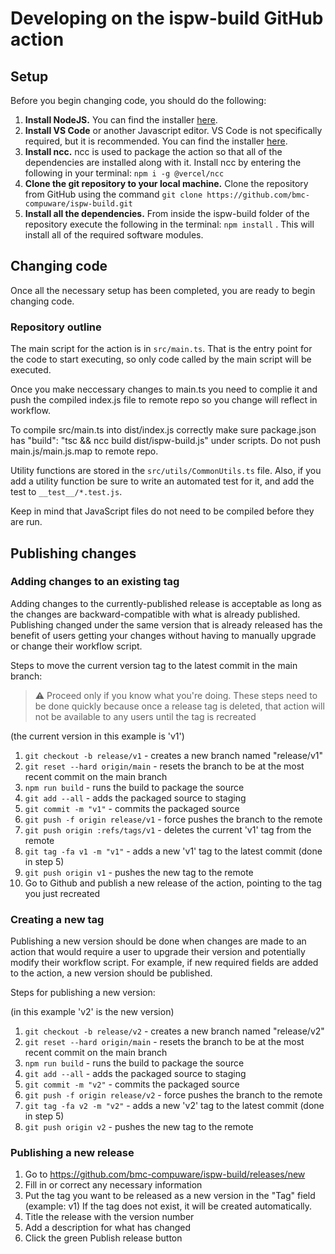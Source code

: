 # Developing on the ispw-build GitHub action

## Setup

Before you begin changing code, you should do the following:

1. **Install NodeJS.** You can find the installer [here](https://nodejs.org/en/download/current/).
2. **Install VS Code** or another Javascript editor. VS Code is not specifically required, but it is recommended. You can find the installer [here](https://code.visualstudio.com/download).
3. **Install ncc.** ncc is used to package the action so that all of the dependencies are installed along with it. Install ncc by entering the following in your terminal: `npm i -g @vercel/ncc`
4. **Clone the git repository to your local machine.** Clone the repository from GitHub using the command `git clone https://github.com/bmc-compuware/ispw-build.git`
5. **Install all the dependencies.** From inside the ispw-build folder of the repository execute the following in the terminal: `npm install` . This will install all of the required software modules.

## Changing code

Once all the necessary setup has been completed, you are ready to begin changing code.

### Repository outline

The main script for the action is in `src/main.ts`. That is the entry point for the code to start executing, so only code called by the main script will be executed.

Once you make neccessary changes to main.ts you need to complie it and push the compiled index.js file to remote repo so you change will reflect in workflow. 

To compile src/main.ts into dist/index.js correctly make sure package.json has "build": "tsc && ncc build dist/ispw-build.js" under scripts. Do not push main.js/main.js.map to remote repo.

Utility functions are stored in the `src/utils/CommonUtils.ts` file. Also, if you add a utility function be sure to write an automated test for it, and add the test to `__test__/*.test.js`.

Keep in mind that JavaScript files do not need to be compiled before they are run.

## Publishing changes

### Adding changes to an existing tag

Adding changes to the currently-published release is acceptable as long as the changes are backward-compatible with what is already published. Publishing changed under the same version that is already released has the benefit of users getting your changes without having to manually upgrade or change their workflow script.

Steps to move the current version tag to the latest commit in the main branch:

> :warning: Proceed only if you know what you're doing. These steps need to be done quickly because once a release tag is deleted, that action will not be available to any users until the tag is recreated

(the current version in this example is 'v1')

1. `git checkout -b release/v1` - creates a new branch named "release/v1"
2. `git reset --hard origin/main` - resets the branch to be at the most recent commit on the main branch
3. `npm run build` - runs the build to package the source
4. `git add --all` - adds the packaged source to staging
5. `git commit -m "v1"` - commits the packaged source
6. `git push -f origin release/v1` - force pushes the branch to the remote
7. `git push origin :refs/tags/v1` - deletes the current 'v1' tag from the remote
8. `git tag -fa v1 -m "v1"` - adds a new 'v1' tag to the latest commit (done in step 5)
9. `git push origin v1` - pushes the new tag to the remote
10. Go to Github and publish a new release of the action, pointing to the tag you just recreated

### Creating a new tag

Publishing a new version should be done when changes are made to an action that would require a user to upgrade their version and potentially modify their workflow script. For example, if new required fields are added to the action, a new version should be published.

Steps for publishing a new version:

(in this example 'v2' is the new version)

1. `git checkout -b release/v2` - creates a new branch named "release/v2"
2. `git reset --hard origin/main` - resets the branch to be at the most recent commit on the main branch
3. `npm run build` - runs the build to package the source
4. `git add --all` - adds the packaged source to staging
5. `git commit -m "v2"` - commits the packaged source
6. `git push -f origin release/v2` - force pushes the branch to the remote
7. `git tag -fa v2 -m "v2"` - adds a new 'v2' tag to the latest commit (done in step 5)
8. `git push origin v2` - pushes the new tag to the remote

### Publishing a new release

1. Go to https://github.com/bmc-compuware/ispw-build/releases/new
2. Fill in or correct any necessary information
3. Put the tag you want to be released as a new version in the "Tag" field (example: v1) If the tag does not exist, it will be created automatically.
4. Title the release with the version number
5. Add a description for what has changed
6. Click the green Publish release button
